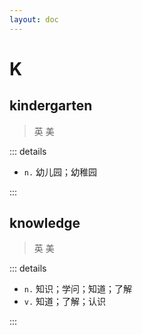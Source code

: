 ```yaml
---
layout: doc
---
```


# K

## kindergarten
> 英 <Phonetic word="kindergarten" lang="en-GB" phonetic="/ˈkɪndəɡɑːrtən/"/>
> 美 <Phonetic word="kindergarten" lang="en-US" phonetic="/ˈkɪndəɡɑːrtən/"/>

::: details

- `n.` 幼儿园；幼稚园

:::

## knowledge
> 英 <Phonetic word="knowledge" lang="en-GB" phonetic="/ˈnɒlɪdʒ/"/>
> 美 <Phonetic word="knowledge" lang="en-US" phonetic="/ˈnɑːlɪdʒ/"/>

::: details

- `n.` 知识；学问；知道；了解
- `v.` 知道；了解；认识

:::